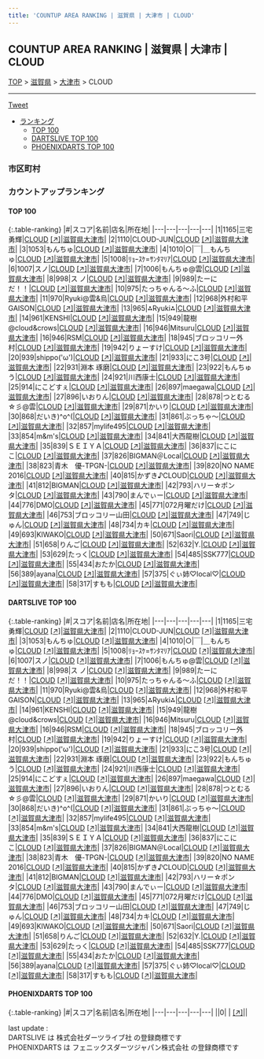 ```yaml
---
title: 'COUNTUP AREA RANKING | 滋賀県 | 大津市 | CLOUD'
---
```

## COUNTUP AREA RANKING | 滋賀県 | 大津市 | CLOUD

[TOP](/darts/rank/) > [滋賀県](/darts/rank/滋賀県/) > [大津市](/darts/rank/滋賀県/大津市/) > CLOUD

___

<a href="https://twitter.com/share?ref_src=twsrc%5Etfw" data-text="COUNTUP AREA RANKING | 滋賀県大津市CLOUD" class="twitter-share-button" data-hashtags="DARTSLIVE,PHOENIXDARTS,darts,ダーツ" data-show-count="false">Tweet</a>

* [ランキング](#カウントアップランキング)
    * [TOP 100](#top-100)
    * [DARTSLIVE TOP 100](#dartslive-top-100)
    * [PHOENIXDARTS TOP 100](#phoenixdarts-top-100)

### 市区町村

<ul>

</ul>

### カウントアップランキング

#### TOP 100



{:.table-ranking}
|#|スコア|名前|店名|所在地|
|---|---|---|---|---|
|1|1165|<span class="rank-name-dl">三宅　勇輝</span>|<a href="/darts/rank/shops/2ff30101bfed79cbb21333aee1bd51e4.html">CLOUD</a> <a href="https://search.dartslive.com/jp/shop/2ff30101bfed79cbb21333aee1bd51e4">[↗]</a>|<a href="/darts/rank/滋賀県/大津市">滋賀県大津市</a>|
|2|1110|<span class="rank-name-dl">CLOUD-JUN</span>|<a href="/darts/rank/shops/2ff30101bfed79cbb21333aee1bd51e4.html">CLOUD</a> <a href="https://search.dartslive.com/jp/shop/2ff30101bfed79cbb21333aee1bd51e4">[↗]</a>|<a href="/darts/rank/滋賀県/大津市">滋賀県大津市</a>|
|3|1053|<span class="rank-name-dl">もんちゅ</span>|<a href="/darts/rank/shops/2ff30101bfed79cbb21333aee1bd51e4.html">CLOUD</a> <a href="https://search.dartslive.com/jp/shop/2ff30101bfed79cbb21333aee1bd51e4">[↗]</a>|<a href="/darts/rank/滋賀県/大津市">滋賀県大津市</a>|
|4|1010|<span class="rank-name-dl">○&#124;￣&#124;＿もんちゅ</span>|<a href="/darts/rank/shops/2ff30101bfed79cbb21333aee1bd51e4.html">CLOUD</a> <a href="https://search.dartslive.com/jp/shop/2ff30101bfed79cbb21333aee1bd51e4">[↗]</a>|<a href="/darts/rank/滋賀県/大津市">滋賀県大津市</a>|
|5|1008|<span class="rank-name-dl">ﾘｮｰｽｹ=ｻﾝﾀﾏﾘｱ</span>|<a href="/darts/rank/shops/2ff30101bfed79cbb21333aee1bd51e4.html">CLOUD</a> <a href="https://search.dartslive.com/jp/shop/2ff30101bfed79cbb21333aee1bd51e4">[↗]</a>|<a href="/darts/rank/滋賀県/大津市">滋賀県大津市</a>|
|6|1007|<span class="rank-name-dl">スノ</span>|<a href="/darts/rank/shops/2ff30101bfed79cbb21333aee1bd51e4.html">CLOUD</a> <a href="https://search.dartslive.com/jp/shop/2ff30101bfed79cbb21333aee1bd51e4">[↗]</a>|<a href="/darts/rank/滋賀県/大津市">滋賀県大津市</a>|
|7|1006|<span class="rank-name-dl">もんちゅ@雲</span>|<a href="/darts/rank/shops/2ff30101bfed79cbb21333aee1bd51e4.html">CLOUD</a> <a href="https://search.dartslive.com/jp/shop/2ff30101bfed79cbb21333aee1bd51e4">[↗]</a>|<a href="/darts/rank/滋賀県/大津市">滋賀県大津市</a>|
|8|998|<span class="rank-name-dl">ス ノ</span>|<a href="/darts/rank/shops/2ff30101bfed79cbb21333aee1bd51e4.html">CLOUD</a> <a href="https://search.dartslive.com/jp/shop/2ff30101bfed79cbb21333aee1bd51e4">[↗]</a>|<a href="/darts/rank/滋賀県/大津市">滋賀県大津市</a>|
|9|989|<span class="rank-name-dl">たーにだ！！</span>|<a href="/darts/rank/shops/2ff30101bfed79cbb21333aee1bd51e4.html">CLOUD</a> <a href="https://search.dartslive.com/jp/shop/2ff30101bfed79cbb21333aee1bd51e4">[↗]</a>|<a href="/darts/rank/滋賀県/大津市">滋賀県大津市</a>|
|10|975|<span class="rank-name-dl">たっちゃんる〜ふ</span>|<a href="/darts/rank/shops/2ff30101bfed79cbb21333aee1bd51e4.html">CLOUD</a> <a href="https://search.dartslive.com/jp/shop/2ff30101bfed79cbb21333aee1bd51e4">[↗]</a>|<a href="/darts/rank/滋賀県/大津市">滋賀県大津市</a>|
|11|970|<span class="rank-name-dl">Ryuki@雲&amp;烏</span>|<a href="/darts/rank/shops/2ff30101bfed79cbb21333aee1bd51e4.html">CLOUD</a> <a href="https://search.dartslive.com/jp/shop/2ff30101bfed79cbb21333aee1bd51e4">[↗]</a>|<a href="/darts/rank/滋賀県/大津市">滋賀県大津市</a>|
|12|968|<span class="rank-name-dl">外村和平　GAISON</span>|<a href="/darts/rank/shops/2ff30101bfed79cbb21333aee1bd51e4.html">CLOUD</a> <a href="https://search.dartslive.com/jp/shop/2ff30101bfed79cbb21333aee1bd51e4">[↗]</a>|<a href="/darts/rank/滋賀県/大津市">滋賀県大津市</a>|
|13|965|<span class="rank-name-dl">⁂Ryuki⁂</span>|<a href="/darts/rank/shops/2ff30101bfed79cbb21333aee1bd51e4.html">CLOUD</a> <a href="https://search.dartslive.com/jp/shop/2ff30101bfed79cbb21333aee1bd51e4">[↗]</a>|<a href="/darts/rank/滋賀県/大津市">滋賀県大津市</a>|
|14|961|<span class="rank-name-dl">KENSHI</span>|<a href="/darts/rank/shops/2ff30101bfed79cbb21333aee1bd51e4.html">CLOUD</a> <a href="https://search.dartslive.com/jp/shop/2ff30101bfed79cbb21333aee1bd51e4">[↗]</a>|<a href="/darts/rank/滋賀県/大津市">滋賀県大津市</a>|
|15|949|<span class="rank-name-dl">龍樹@cloud&amp;crows</span>|<a href="/darts/rank/shops/2ff30101bfed79cbb21333aee1bd51e4.html">CLOUD</a> <a href="https://search.dartslive.com/jp/shop/2ff30101bfed79cbb21333aee1bd51e4">[↗]</a>|<a href="/darts/rank/滋賀県/大津市">滋賀県大津市</a>|
|16|946|<span class="rank-name-dl">Mitsuru</span>|<a href="/darts/rank/shops/2ff30101bfed79cbb21333aee1bd51e4.html">CLOUD</a> <a href="https://search.dartslive.com/jp/shop/2ff30101bfed79cbb21333aee1bd51e4">[↗]</a>|<a href="/darts/rank/滋賀県/大津市">滋賀県大津市</a>|
|16|946|<span class="rank-name-dl">RSM</span>|<a href="/darts/rank/shops/2ff30101bfed79cbb21333aee1bd51e4.html">CLOUD</a> <a href="https://search.dartslive.com/jp/shop/2ff30101bfed79cbb21333aee1bd51e4">[↗]</a>|<a href="/darts/rank/滋賀県/大津市">滋賀県大津市</a>|
|18|945|<span class="rank-name-dl">ブロッコリー外村</span>|<a href="/darts/rank/shops/2ff30101bfed79cbb21333aee1bd51e4.html">CLOUD</a> <a href="https://search.dartslive.com/jp/shop/2ff30101bfed79cbb21333aee1bd51e4">[↗]</a>|<a href="/darts/rank/滋賀県/大津市">滋賀県大津市</a>|
|19|942|<span class="rank-name-dl">りょーすけ</span>|<a href="/darts/rank/shops/2ff30101bfed79cbb21333aee1bd51e4.html">CLOUD</a> <a href="https://search.dartslive.com/jp/shop/2ff30101bfed79cbb21333aee1bd51e4">[↗]</a>|<a href="/darts/rank/滋賀県/大津市">滋賀県大津市</a>|
|20|939|<span class="rank-name-dl">shippo(&#x27;ω&#x27;)</span>|<a href="/darts/rank/shops/2ff30101bfed79cbb21333aee1bd51e4.html">CLOUD</a> <a href="https://search.dartslive.com/jp/shop/2ff30101bfed79cbb21333aee1bd51e4">[↗]</a>|<a href="/darts/rank/滋賀県/大津市">滋賀県大津市</a>|
|21|933|<span class="rank-name-dl">にこ3号</span>|<a href="/darts/rank/shops/2ff30101bfed79cbb21333aee1bd51e4.html">CLOUD</a> <a href="https://search.dartslive.com/jp/shop/2ff30101bfed79cbb21333aee1bd51e4">[↗]</a>|<a href="/darts/rank/滋賀県/大津市">滋賀県大津市</a>|
|22|931|<span class="rank-name-dl">淵本 琢磨</span>|<a href="/darts/rank/shops/2ff30101bfed79cbb21333aee1bd51e4.html">CLOUD</a> <a href="https://search.dartslive.com/jp/shop/2ff30101bfed79cbb21333aee1bd51e4">[↗]</a>|<a href="/darts/rank/滋賀県/大津市">滋賀県大津市</a>|
|23|922|<span class="rank-name-dl">もんちゅう</span>|<a href="/darts/rank/shops/2ff30101bfed79cbb21333aee1bd51e4.html">CLOUD</a> <a href="https://search.dartslive.com/jp/shop/2ff30101bfed79cbb21333aee1bd51e4">[↗]</a>|<a href="/darts/rank/滋賀県/大津市">滋賀県大津市</a>|
|24|921|<span class="rank-name-dl">川西康士</span>|<a href="/darts/rank/shops/2ff30101bfed79cbb21333aee1bd51e4.html">CLOUD</a> <a href="https://search.dartslive.com/jp/shop/2ff30101bfed79cbb21333aee1bd51e4">[↗]</a>|<a href="/darts/rank/滋賀県/大津市">滋賀県大津市</a>|
|25|914|<span class="rank-name-dl">にこどすぇ</span>|<a href="/darts/rank/shops/2ff30101bfed79cbb21333aee1bd51e4.html">CLOUD</a> <a href="https://search.dartslive.com/jp/shop/2ff30101bfed79cbb21333aee1bd51e4">[↗]</a>|<a href="/darts/rank/滋賀県/大津市">滋賀県大津市</a>|
|26|897|<span class="rank-name-dl">maegawa</span>|<a href="/darts/rank/shops/2ff30101bfed79cbb21333aee1bd51e4.html">CLOUD</a> <a href="https://search.dartslive.com/jp/shop/2ff30101bfed79cbb21333aee1bd51e4">[↗]</a>|<a href="/darts/rank/滋賀県/大津市">滋賀県大津市</a>|
|27|896|<span class="rank-name-dl">いおりん</span>|<a href="/darts/rank/shops/2ff30101bfed79cbb21333aee1bd51e4.html">CLOUD</a> <a href="https://search.dartslive.com/jp/shop/2ff30101bfed79cbb21333aee1bd51e4">[↗]</a>|<a href="/darts/rank/滋賀県/大津市">滋賀県大津市</a>|
|28|878|<span class="rank-name-dl">つとむる☆彡@雲</span>|<a href="/darts/rank/shops/2ff30101bfed79cbb21333aee1bd51e4.html">CLOUD</a> <a href="https://search.dartslive.com/jp/shop/2ff30101bfed79cbb21333aee1bd51e4">[↗]</a>|<a href="/darts/rank/滋賀県/大津市">滋賀県大津市</a>|
|29|871|<span class="rank-name-dl">かいり</span>|<a href="/darts/rank/shops/2ff30101bfed79cbb21333aee1bd51e4.html">CLOUD</a> <a href="https://search.dartslive.com/jp/shop/2ff30101bfed79cbb21333aee1bd51e4">[↗]</a>|<a href="/darts/rank/滋賀県/大津市">滋賀県大津市</a>|
|30|868|<span class="rank-name-dl">だいき)^o^(</span>|<a href="/darts/rank/shops/2ff30101bfed79cbb21333aee1bd51e4.html">CLOUD</a> <a href="https://search.dartslive.com/jp/shop/2ff30101bfed79cbb21333aee1bd51e4">[↗]</a>|<a href="/darts/rank/滋賀県/大津市">滋賀県大津市</a>|
|31|861|<span class="rank-name-dl">ぶっちゃ〜</span>|<a href="/darts/rank/shops/2ff30101bfed79cbb21333aee1bd51e4.html">CLOUD</a> <a href="https://search.dartslive.com/jp/shop/2ff30101bfed79cbb21333aee1bd51e4">[↗]</a>|<a href="/darts/rank/滋賀県/大津市">滋賀県大津市</a>|
|32|857|<span class="rank-name-dl">mylife495</span>|<a href="/darts/rank/shops/2ff30101bfed79cbb21333aee1bd51e4.html">CLOUD</a> <a href="https://search.dartslive.com/jp/shop/2ff30101bfed79cbb21333aee1bd51e4">[↗]</a>|<a href="/darts/rank/滋賀県/大津市">滋賀県大津市</a>|
|33|854|<span class="rank-name-dl">m&amp;m&#x27;s</span>|<a href="/darts/rank/shops/2ff30101bfed79cbb21333aee1bd51e4.html">CLOUD</a> <a href="https://search.dartslive.com/jp/shop/2ff30101bfed79cbb21333aee1bd51e4">[↗]</a>|<a href="/darts/rank/滋賀県/大津市">滋賀県大津市</a>|
|34|841|<span class="rank-name-dl">大西龍樹</span>|<a href="/darts/rank/shops/2ff30101bfed79cbb21333aee1bd51e4.html">CLOUD</a> <a href="https://search.dartslive.com/jp/shop/2ff30101bfed79cbb21333aee1bd51e4">[↗]</a>|<a href="/darts/rank/滋賀県/大津市">滋賀県大津市</a>|
|35|839|<span class="rank-name-dl">ＳＥＩＹＡ</span>|<a href="/darts/rank/shops/2ff30101bfed79cbb21333aee1bd51e4.html">CLOUD</a> <a href="https://search.dartslive.com/jp/shop/2ff30101bfed79cbb21333aee1bd51e4">[↗]</a>|<a href="/darts/rank/滋賀県/大津市">滋賀県大津市</a>|
|36|837|<span class="rank-name-dl">にこにこ</span>|<a href="/darts/rank/shops/2ff30101bfed79cbb21333aee1bd51e4.html">CLOUD</a> <a href="https://search.dartslive.com/jp/shop/2ff30101bfed79cbb21333aee1bd51e4">[↗]</a>|<a href="/darts/rank/滋賀県/大津市">滋賀県大津市</a>|
|37|826|<span class="rank-name-dl">BIGMAN＠Local</span>|<a href="/darts/rank/shops/2ff30101bfed79cbb21333aee1bd51e4.html">CLOUD</a> <a href="https://search.dartslive.com/jp/shop/2ff30101bfed79cbb21333aee1bd51e4">[↗]</a>|<a href="/darts/rank/滋賀県/大津市">滋賀県大津市</a>|
|38|823|<span class="rank-name-dl">青木　優-TPGN-</span>|<a href="/darts/rank/shops/2ff30101bfed79cbb21333aee1bd51e4.html">CLOUD</a> <a href="https://search.dartslive.com/jp/shop/2ff30101bfed79cbb21333aee1bd51e4">[↗]</a>|<a href="/darts/rank/滋賀県/大津市">滋賀県大津市</a>|
|39|820|<span class="rank-name-dl">NO NAME 2016</span>|<a href="/darts/rank/shops/2ff30101bfed79cbb21333aee1bd51e4.html">CLOUD</a> <a href="https://search.dartslive.com/jp/shop/2ff30101bfed79cbb21333aee1bd51e4">[↗]</a>|<a href="/darts/rank/滋賀県/大津市">滋賀県大津市</a>|
|40|815|<span class="rank-name-dl">かずき♪CLOUD</span>|<a href="/darts/rank/shops/2ff30101bfed79cbb21333aee1bd51e4.html">CLOUD</a> <a href="https://search.dartslive.com/jp/shop/2ff30101bfed79cbb21333aee1bd51e4">[↗]</a>|<a href="/darts/rank/滋賀県/大津市">滋賀県大津市</a>|
|41|812|<span class="rank-name-dl">BIGMAN</span>|<a href="/darts/rank/shops/2ff30101bfed79cbb21333aee1bd51e4.html">CLOUD</a> <a href="https://search.dartslive.com/jp/shop/2ff30101bfed79cbb21333aee1bd51e4">[↗]</a>|<a href="/darts/rank/滋賀県/大津市">滋賀県大津市</a>|
|42|793|<span class="rank-name-dl">ハリー☆ポンタ</span>|<a href="/darts/rank/shops/2ff30101bfed79cbb21333aee1bd51e4.html">CLOUD</a> <a href="https://search.dartslive.com/jp/shop/2ff30101bfed79cbb21333aee1bd51e4">[↗]</a>|<a href="/darts/rank/滋賀県/大津市">滋賀県大津市</a>|
|43|790|<span class="rank-name-dl">まんでぃー</span>|<a href="/darts/rank/shops/2ff30101bfed79cbb21333aee1bd51e4.html">CLOUD</a> <a href="https://search.dartslive.com/jp/shop/2ff30101bfed79cbb21333aee1bd51e4">[↗]</a>|<a href="/darts/rank/滋賀県/大津市">滋賀県大津市</a>|
|44|776|<span class="rank-name-dl">DMO</span>|<a href="/darts/rank/shops/2ff30101bfed79cbb21333aee1bd51e4.html">CLOUD</a> <a href="https://search.dartslive.com/jp/shop/2ff30101bfed79cbb21333aee1bd51e4">[↗]</a>|<a href="/darts/rank/滋賀県/大津市">滋賀県大津市</a>|
|45|771|<span class="rank-name-dl">072月曜だけ</span>|<a href="/darts/rank/shops/2ff30101bfed79cbb21333aee1bd51e4.html">CLOUD</a> <a href="https://search.dartslive.com/jp/shop/2ff30101bfed79cbb21333aee1bd51e4">[↗]</a>|<a href="/darts/rank/滋賀県/大津市">滋賀県大津市</a>|
|46|753|<span class="rank-name-dl">ブロッコリー山田</span>|<a href="/darts/rank/shops/2ff30101bfed79cbb21333aee1bd51e4.html">CLOUD</a> <a href="https://search.dartslive.com/jp/shop/2ff30101bfed79cbb21333aee1bd51e4">[↗]</a>|<a href="/darts/rank/滋賀県/大津市">滋賀県大津市</a>|
|47|749|<span class="rank-name-dl">じゅん</span>|<a href="/darts/rank/shops/2ff30101bfed79cbb21333aee1bd51e4.html">CLOUD</a> <a href="https://search.dartslive.com/jp/shop/2ff30101bfed79cbb21333aee1bd51e4">[↗]</a>|<a href="/darts/rank/滋賀県/大津市">滋賀県大津市</a>|
|48|734|<span class="rank-name-dl">カキ</span>|<a href="/darts/rank/shops/2ff30101bfed79cbb21333aee1bd51e4.html">CLOUD</a> <a href="https://search.dartslive.com/jp/shop/2ff30101bfed79cbb21333aee1bd51e4">[↗]</a>|<a href="/darts/rank/滋賀県/大津市">滋賀県大津市</a>|
|49|693|<span class="rank-name-dl">KIWAKO</span>|<a href="/darts/rank/shops/2ff30101bfed79cbb21333aee1bd51e4.html">CLOUD</a> <a href="https://search.dartslive.com/jp/shop/2ff30101bfed79cbb21333aee1bd51e4">[↗]</a>|<a href="/darts/rank/滋賀県/大津市">滋賀県大津市</a>|
|50|671|<span class="rank-name-dl">Saori</span>|<a href="/darts/rank/shops/2ff30101bfed79cbb21333aee1bd51e4.html">CLOUD</a> <a href="https://search.dartslive.com/jp/shop/2ff30101bfed79cbb21333aee1bd51e4">[↗]</a>|<a href="/darts/rank/滋賀県/大津市">滋賀県大津市</a>|
|51|658|<span class="rank-name-dl">りんご</span>|<a href="/darts/rank/shops/2ff30101bfed79cbb21333aee1bd51e4.html">CLOUD</a> <a href="https://search.dartslive.com/jp/shop/2ff30101bfed79cbb21333aee1bd51e4">[↗]</a>|<a href="/darts/rank/滋賀県/大津市">滋賀県大津市</a>|
|52|632|<span class="rank-name-dl">Y.</span>|<a href="/darts/rank/shops/2ff30101bfed79cbb21333aee1bd51e4.html">CLOUD</a> <a href="https://search.dartslive.com/jp/shop/2ff30101bfed79cbb21333aee1bd51e4">[↗]</a>|<a href="/darts/rank/滋賀県/大津市">滋賀県大津市</a>|
|53|629|<span class="rank-name-dl">たっく</span>|<a href="/darts/rank/shops/2ff30101bfed79cbb21333aee1bd51e4.html">CLOUD</a> <a href="https://search.dartslive.com/jp/shop/2ff30101bfed79cbb21333aee1bd51e4">[↗]</a>|<a href="/darts/rank/滋賀県/大津市">滋賀県大津市</a>|
|54|485|<span class="rank-name-dl">SSK777</span>|<a href="/darts/rank/shops/2ff30101bfed79cbb21333aee1bd51e4.html">CLOUD</a> <a href="https://search.dartslive.com/jp/shop/2ff30101bfed79cbb21333aee1bd51e4">[↗]</a>|<a href="/darts/rank/滋賀県/大津市">滋賀県大津市</a>|
|55|434|<span class="rank-name-dl">おたか</span>|<a href="/darts/rank/shops/2ff30101bfed79cbb21333aee1bd51e4.html">CLOUD</a> <a href="https://search.dartslive.com/jp/shop/2ff30101bfed79cbb21333aee1bd51e4">[↗]</a>|<a href="/darts/rank/滋賀県/大津市">滋賀県大津市</a>|
|56|389|<span class="rank-name-dl">ayana</span>|<a href="/darts/rank/shops/2ff30101bfed79cbb21333aee1bd51e4.html">CLOUD</a> <a href="https://search.dartslive.com/jp/shop/2ff30101bfed79cbb21333aee1bd51e4">[↗]</a>|<a href="/darts/rank/滋賀県/大津市">滋賀県大津市</a>|
|57|375|<span class="rank-name-dl">ぐぃ姉♡local♡</span>|<a href="/darts/rank/shops/2ff30101bfed79cbb21333aee1bd51e4.html">CLOUD</a> <a href="https://search.dartslive.com/jp/shop/2ff30101bfed79cbb21333aee1bd51e4">[↗]</a>|<a href="/darts/rank/滋賀県/大津市">滋賀県大津市</a>|
|58|317|<span class="rank-name-dl">すもも</span>|<a href="/darts/rank/shops/2ff30101bfed79cbb21333aee1bd51e4.html">CLOUD</a> <a href="https://search.dartslive.com/jp/shop/2ff30101bfed79cbb21333aee1bd51e4">[↗]</a>|<a href="/darts/rank/滋賀県/大津市">滋賀県大津市</a>|


#### DARTSLIVE TOP 100



{:.table-ranking}
|#|スコア|名前|店名|所在地|
|---|---|---|---|---|
|1|1165|<span class="rank-name-dl">三宅　勇輝</span>|<a href="/darts/rank/shops/2ff30101bfed79cbb21333aee1bd51e4.html">CLOUD</a> <a href="https://search.dartslive.com/jp/shop/2ff30101bfed79cbb21333aee1bd51e4">[↗]</a>|<a href="/darts/rank/滋賀県/大津市">滋賀県大津市</a>|
|2|1110|<span class="rank-name-dl">CLOUD-JUN</span>|<a href="/darts/rank/shops/2ff30101bfed79cbb21333aee1bd51e4.html">CLOUD</a> <a href="https://search.dartslive.com/jp/shop/2ff30101bfed79cbb21333aee1bd51e4">[↗]</a>|<a href="/darts/rank/滋賀県/大津市">滋賀県大津市</a>|
|3|1053|<span class="rank-name-dl">もんちゅ</span>|<a href="/darts/rank/shops/2ff30101bfed79cbb21333aee1bd51e4.html">CLOUD</a> <a href="https://search.dartslive.com/jp/shop/2ff30101bfed79cbb21333aee1bd51e4">[↗]</a>|<a href="/darts/rank/滋賀県/大津市">滋賀県大津市</a>|
|4|1010|<span class="rank-name-dl">○&#124;￣&#124;＿もんちゅ</span>|<a href="/darts/rank/shops/2ff30101bfed79cbb21333aee1bd51e4.html">CLOUD</a> <a href="https://search.dartslive.com/jp/shop/2ff30101bfed79cbb21333aee1bd51e4">[↗]</a>|<a href="/darts/rank/滋賀県/大津市">滋賀県大津市</a>|
|5|1008|<span class="rank-name-dl">ﾘｮｰｽｹ=ｻﾝﾀﾏﾘｱ</span>|<a href="/darts/rank/shops/2ff30101bfed79cbb21333aee1bd51e4.html">CLOUD</a> <a href="https://search.dartslive.com/jp/shop/2ff30101bfed79cbb21333aee1bd51e4">[↗]</a>|<a href="/darts/rank/滋賀県/大津市">滋賀県大津市</a>|
|6|1007|<span class="rank-name-dl">スノ</span>|<a href="/darts/rank/shops/2ff30101bfed79cbb21333aee1bd51e4.html">CLOUD</a> <a href="https://search.dartslive.com/jp/shop/2ff30101bfed79cbb21333aee1bd51e4">[↗]</a>|<a href="/darts/rank/滋賀県/大津市">滋賀県大津市</a>|
|7|1006|<span class="rank-name-dl">もんちゅ@雲</span>|<a href="/darts/rank/shops/2ff30101bfed79cbb21333aee1bd51e4.html">CLOUD</a> <a href="https://search.dartslive.com/jp/shop/2ff30101bfed79cbb21333aee1bd51e4">[↗]</a>|<a href="/darts/rank/滋賀県/大津市">滋賀県大津市</a>|
|8|998|<span class="rank-name-dl">ス ノ</span>|<a href="/darts/rank/shops/2ff30101bfed79cbb21333aee1bd51e4.html">CLOUD</a> <a href="https://search.dartslive.com/jp/shop/2ff30101bfed79cbb21333aee1bd51e4">[↗]</a>|<a href="/darts/rank/滋賀県/大津市">滋賀県大津市</a>|
|9|989|<span class="rank-name-dl">たーにだ！！</span>|<a href="/darts/rank/shops/2ff30101bfed79cbb21333aee1bd51e4.html">CLOUD</a> <a href="https://search.dartslive.com/jp/shop/2ff30101bfed79cbb21333aee1bd51e4">[↗]</a>|<a href="/darts/rank/滋賀県/大津市">滋賀県大津市</a>|
|10|975|<span class="rank-name-dl">たっちゃんる〜ふ</span>|<a href="/darts/rank/shops/2ff30101bfed79cbb21333aee1bd51e4.html">CLOUD</a> <a href="https://search.dartslive.com/jp/shop/2ff30101bfed79cbb21333aee1bd51e4">[↗]</a>|<a href="/darts/rank/滋賀県/大津市">滋賀県大津市</a>|
|11|970|<span class="rank-name-dl">Ryuki@雲&amp;烏</span>|<a href="/darts/rank/shops/2ff30101bfed79cbb21333aee1bd51e4.html">CLOUD</a> <a href="https://search.dartslive.com/jp/shop/2ff30101bfed79cbb21333aee1bd51e4">[↗]</a>|<a href="/darts/rank/滋賀県/大津市">滋賀県大津市</a>|
|12|968|<span class="rank-name-dl">外村和平　GAISON</span>|<a href="/darts/rank/shops/2ff30101bfed79cbb21333aee1bd51e4.html">CLOUD</a> <a href="https://search.dartslive.com/jp/shop/2ff30101bfed79cbb21333aee1bd51e4">[↗]</a>|<a href="/darts/rank/滋賀県/大津市">滋賀県大津市</a>|
|13|965|<span class="rank-name-dl">⁂Ryuki⁂</span>|<a href="/darts/rank/shops/2ff30101bfed79cbb21333aee1bd51e4.html">CLOUD</a> <a href="https://search.dartslive.com/jp/shop/2ff30101bfed79cbb21333aee1bd51e4">[↗]</a>|<a href="/darts/rank/滋賀県/大津市">滋賀県大津市</a>|
|14|961|<span class="rank-name-dl">KENSHI</span>|<a href="/darts/rank/shops/2ff30101bfed79cbb21333aee1bd51e4.html">CLOUD</a> <a href="https://search.dartslive.com/jp/shop/2ff30101bfed79cbb21333aee1bd51e4">[↗]</a>|<a href="/darts/rank/滋賀県/大津市">滋賀県大津市</a>|
|15|949|<span class="rank-name-dl">龍樹@cloud&amp;crows</span>|<a href="/darts/rank/shops/2ff30101bfed79cbb21333aee1bd51e4.html">CLOUD</a> <a href="https://search.dartslive.com/jp/shop/2ff30101bfed79cbb21333aee1bd51e4">[↗]</a>|<a href="/darts/rank/滋賀県/大津市">滋賀県大津市</a>|
|16|946|<span class="rank-name-dl">Mitsuru</span>|<a href="/darts/rank/shops/2ff30101bfed79cbb21333aee1bd51e4.html">CLOUD</a> <a href="https://search.dartslive.com/jp/shop/2ff30101bfed79cbb21333aee1bd51e4">[↗]</a>|<a href="/darts/rank/滋賀県/大津市">滋賀県大津市</a>|
|16|946|<span class="rank-name-dl">RSM</span>|<a href="/darts/rank/shops/2ff30101bfed79cbb21333aee1bd51e4.html">CLOUD</a> <a href="https://search.dartslive.com/jp/shop/2ff30101bfed79cbb21333aee1bd51e4">[↗]</a>|<a href="/darts/rank/滋賀県/大津市">滋賀県大津市</a>|
|18|945|<span class="rank-name-dl">ブロッコリー外村</span>|<a href="/darts/rank/shops/2ff30101bfed79cbb21333aee1bd51e4.html">CLOUD</a> <a href="https://search.dartslive.com/jp/shop/2ff30101bfed79cbb21333aee1bd51e4">[↗]</a>|<a href="/darts/rank/滋賀県/大津市">滋賀県大津市</a>|
|19|942|<span class="rank-name-dl">りょーすけ</span>|<a href="/darts/rank/shops/2ff30101bfed79cbb21333aee1bd51e4.html">CLOUD</a> <a href="https://search.dartslive.com/jp/shop/2ff30101bfed79cbb21333aee1bd51e4">[↗]</a>|<a href="/darts/rank/滋賀県/大津市">滋賀県大津市</a>|
|20|939|<span class="rank-name-dl">shippo(&#x27;ω&#x27;)</span>|<a href="/darts/rank/shops/2ff30101bfed79cbb21333aee1bd51e4.html">CLOUD</a> <a href="https://search.dartslive.com/jp/shop/2ff30101bfed79cbb21333aee1bd51e4">[↗]</a>|<a href="/darts/rank/滋賀県/大津市">滋賀県大津市</a>|
|21|933|<span class="rank-name-dl">にこ3号</span>|<a href="/darts/rank/shops/2ff30101bfed79cbb21333aee1bd51e4.html">CLOUD</a> <a href="https://search.dartslive.com/jp/shop/2ff30101bfed79cbb21333aee1bd51e4">[↗]</a>|<a href="/darts/rank/滋賀県/大津市">滋賀県大津市</a>|
|22|931|<span class="rank-name-dl">淵本 琢磨</span>|<a href="/darts/rank/shops/2ff30101bfed79cbb21333aee1bd51e4.html">CLOUD</a> <a href="https://search.dartslive.com/jp/shop/2ff30101bfed79cbb21333aee1bd51e4">[↗]</a>|<a href="/darts/rank/滋賀県/大津市">滋賀県大津市</a>|
|23|922|<span class="rank-name-dl">もんちゅう</span>|<a href="/darts/rank/shops/2ff30101bfed79cbb21333aee1bd51e4.html">CLOUD</a> <a href="https://search.dartslive.com/jp/shop/2ff30101bfed79cbb21333aee1bd51e4">[↗]</a>|<a href="/darts/rank/滋賀県/大津市">滋賀県大津市</a>|
|24|921|<span class="rank-name-dl">川西康士</span>|<a href="/darts/rank/shops/2ff30101bfed79cbb21333aee1bd51e4.html">CLOUD</a> <a href="https://search.dartslive.com/jp/shop/2ff30101bfed79cbb21333aee1bd51e4">[↗]</a>|<a href="/darts/rank/滋賀県/大津市">滋賀県大津市</a>|
|25|914|<span class="rank-name-dl">にこどすぇ</span>|<a href="/darts/rank/shops/2ff30101bfed79cbb21333aee1bd51e4.html">CLOUD</a> <a href="https://search.dartslive.com/jp/shop/2ff30101bfed79cbb21333aee1bd51e4">[↗]</a>|<a href="/darts/rank/滋賀県/大津市">滋賀県大津市</a>|
|26|897|<span class="rank-name-dl">maegawa</span>|<a href="/darts/rank/shops/2ff30101bfed79cbb21333aee1bd51e4.html">CLOUD</a> <a href="https://search.dartslive.com/jp/shop/2ff30101bfed79cbb21333aee1bd51e4">[↗]</a>|<a href="/darts/rank/滋賀県/大津市">滋賀県大津市</a>|
|27|896|<span class="rank-name-dl">いおりん</span>|<a href="/darts/rank/shops/2ff30101bfed79cbb21333aee1bd51e4.html">CLOUD</a> <a href="https://search.dartslive.com/jp/shop/2ff30101bfed79cbb21333aee1bd51e4">[↗]</a>|<a href="/darts/rank/滋賀県/大津市">滋賀県大津市</a>|
|28|878|<span class="rank-name-dl">つとむる☆彡@雲</span>|<a href="/darts/rank/shops/2ff30101bfed79cbb21333aee1bd51e4.html">CLOUD</a> <a href="https://search.dartslive.com/jp/shop/2ff30101bfed79cbb21333aee1bd51e4">[↗]</a>|<a href="/darts/rank/滋賀県/大津市">滋賀県大津市</a>|
|29|871|<span class="rank-name-dl">かいり</span>|<a href="/darts/rank/shops/2ff30101bfed79cbb21333aee1bd51e4.html">CLOUD</a> <a href="https://search.dartslive.com/jp/shop/2ff30101bfed79cbb21333aee1bd51e4">[↗]</a>|<a href="/darts/rank/滋賀県/大津市">滋賀県大津市</a>|
|30|868|<span class="rank-name-dl">だいき)^o^(</span>|<a href="/darts/rank/shops/2ff30101bfed79cbb21333aee1bd51e4.html">CLOUD</a> <a href="https://search.dartslive.com/jp/shop/2ff30101bfed79cbb21333aee1bd51e4">[↗]</a>|<a href="/darts/rank/滋賀県/大津市">滋賀県大津市</a>|
|31|861|<span class="rank-name-dl">ぶっちゃ〜</span>|<a href="/darts/rank/shops/2ff30101bfed79cbb21333aee1bd51e4.html">CLOUD</a> <a href="https://search.dartslive.com/jp/shop/2ff30101bfed79cbb21333aee1bd51e4">[↗]</a>|<a href="/darts/rank/滋賀県/大津市">滋賀県大津市</a>|
|32|857|<span class="rank-name-dl">mylife495</span>|<a href="/darts/rank/shops/2ff30101bfed79cbb21333aee1bd51e4.html">CLOUD</a> <a href="https://search.dartslive.com/jp/shop/2ff30101bfed79cbb21333aee1bd51e4">[↗]</a>|<a href="/darts/rank/滋賀県/大津市">滋賀県大津市</a>|
|33|854|<span class="rank-name-dl">m&amp;m&#x27;s</span>|<a href="/darts/rank/shops/2ff30101bfed79cbb21333aee1bd51e4.html">CLOUD</a> <a href="https://search.dartslive.com/jp/shop/2ff30101bfed79cbb21333aee1bd51e4">[↗]</a>|<a href="/darts/rank/滋賀県/大津市">滋賀県大津市</a>|
|34|841|<span class="rank-name-dl">大西龍樹</span>|<a href="/darts/rank/shops/2ff30101bfed79cbb21333aee1bd51e4.html">CLOUD</a> <a href="https://search.dartslive.com/jp/shop/2ff30101bfed79cbb21333aee1bd51e4">[↗]</a>|<a href="/darts/rank/滋賀県/大津市">滋賀県大津市</a>|
|35|839|<span class="rank-name-dl">ＳＥＩＹＡ</span>|<a href="/darts/rank/shops/2ff30101bfed79cbb21333aee1bd51e4.html">CLOUD</a> <a href="https://search.dartslive.com/jp/shop/2ff30101bfed79cbb21333aee1bd51e4">[↗]</a>|<a href="/darts/rank/滋賀県/大津市">滋賀県大津市</a>|
|36|837|<span class="rank-name-dl">にこにこ</span>|<a href="/darts/rank/shops/2ff30101bfed79cbb21333aee1bd51e4.html">CLOUD</a> <a href="https://search.dartslive.com/jp/shop/2ff30101bfed79cbb21333aee1bd51e4">[↗]</a>|<a href="/darts/rank/滋賀県/大津市">滋賀県大津市</a>|
|37|826|<span class="rank-name-dl">BIGMAN＠Local</span>|<a href="/darts/rank/shops/2ff30101bfed79cbb21333aee1bd51e4.html">CLOUD</a> <a href="https://search.dartslive.com/jp/shop/2ff30101bfed79cbb21333aee1bd51e4">[↗]</a>|<a href="/darts/rank/滋賀県/大津市">滋賀県大津市</a>|
|38|823|<span class="rank-name-dl">青木　優-TPGN-</span>|<a href="/darts/rank/shops/2ff30101bfed79cbb21333aee1bd51e4.html">CLOUD</a> <a href="https://search.dartslive.com/jp/shop/2ff30101bfed79cbb21333aee1bd51e4">[↗]</a>|<a href="/darts/rank/滋賀県/大津市">滋賀県大津市</a>|
|39|820|<span class="rank-name-dl">NO NAME 2016</span>|<a href="/darts/rank/shops/2ff30101bfed79cbb21333aee1bd51e4.html">CLOUD</a> <a href="https://search.dartslive.com/jp/shop/2ff30101bfed79cbb21333aee1bd51e4">[↗]</a>|<a href="/darts/rank/滋賀県/大津市">滋賀県大津市</a>|
|40|815|<span class="rank-name-dl">かずき♪CLOUD</span>|<a href="/darts/rank/shops/2ff30101bfed79cbb21333aee1bd51e4.html">CLOUD</a> <a href="https://search.dartslive.com/jp/shop/2ff30101bfed79cbb21333aee1bd51e4">[↗]</a>|<a href="/darts/rank/滋賀県/大津市">滋賀県大津市</a>|
|41|812|<span class="rank-name-dl">BIGMAN</span>|<a href="/darts/rank/shops/2ff30101bfed79cbb21333aee1bd51e4.html">CLOUD</a> <a href="https://search.dartslive.com/jp/shop/2ff30101bfed79cbb21333aee1bd51e4">[↗]</a>|<a href="/darts/rank/滋賀県/大津市">滋賀県大津市</a>|
|42|793|<span class="rank-name-dl">ハリー☆ポンタ</span>|<a href="/darts/rank/shops/2ff30101bfed79cbb21333aee1bd51e4.html">CLOUD</a> <a href="https://search.dartslive.com/jp/shop/2ff30101bfed79cbb21333aee1bd51e4">[↗]</a>|<a href="/darts/rank/滋賀県/大津市">滋賀県大津市</a>|
|43|790|<span class="rank-name-dl">まんでぃー</span>|<a href="/darts/rank/shops/2ff30101bfed79cbb21333aee1bd51e4.html">CLOUD</a> <a href="https://search.dartslive.com/jp/shop/2ff30101bfed79cbb21333aee1bd51e4">[↗]</a>|<a href="/darts/rank/滋賀県/大津市">滋賀県大津市</a>|
|44|776|<span class="rank-name-dl">DMO</span>|<a href="/darts/rank/shops/2ff30101bfed79cbb21333aee1bd51e4.html">CLOUD</a> <a href="https://search.dartslive.com/jp/shop/2ff30101bfed79cbb21333aee1bd51e4">[↗]</a>|<a href="/darts/rank/滋賀県/大津市">滋賀県大津市</a>|
|45|771|<span class="rank-name-dl">072月曜だけ</span>|<a href="/darts/rank/shops/2ff30101bfed79cbb21333aee1bd51e4.html">CLOUD</a> <a href="https://search.dartslive.com/jp/shop/2ff30101bfed79cbb21333aee1bd51e4">[↗]</a>|<a href="/darts/rank/滋賀県/大津市">滋賀県大津市</a>|
|46|753|<span class="rank-name-dl">ブロッコリー山田</span>|<a href="/darts/rank/shops/2ff30101bfed79cbb21333aee1bd51e4.html">CLOUD</a> <a href="https://search.dartslive.com/jp/shop/2ff30101bfed79cbb21333aee1bd51e4">[↗]</a>|<a href="/darts/rank/滋賀県/大津市">滋賀県大津市</a>|
|47|749|<span class="rank-name-dl">じゅん</span>|<a href="/darts/rank/shops/2ff30101bfed79cbb21333aee1bd51e4.html">CLOUD</a> <a href="https://search.dartslive.com/jp/shop/2ff30101bfed79cbb21333aee1bd51e4">[↗]</a>|<a href="/darts/rank/滋賀県/大津市">滋賀県大津市</a>|
|48|734|<span class="rank-name-dl">カキ</span>|<a href="/darts/rank/shops/2ff30101bfed79cbb21333aee1bd51e4.html">CLOUD</a> <a href="https://search.dartslive.com/jp/shop/2ff30101bfed79cbb21333aee1bd51e4">[↗]</a>|<a href="/darts/rank/滋賀県/大津市">滋賀県大津市</a>|
|49|693|<span class="rank-name-dl">KIWAKO</span>|<a href="/darts/rank/shops/2ff30101bfed79cbb21333aee1bd51e4.html">CLOUD</a> <a href="https://search.dartslive.com/jp/shop/2ff30101bfed79cbb21333aee1bd51e4">[↗]</a>|<a href="/darts/rank/滋賀県/大津市">滋賀県大津市</a>|
|50|671|<span class="rank-name-dl">Saori</span>|<a href="/darts/rank/shops/2ff30101bfed79cbb21333aee1bd51e4.html">CLOUD</a> <a href="https://search.dartslive.com/jp/shop/2ff30101bfed79cbb21333aee1bd51e4">[↗]</a>|<a href="/darts/rank/滋賀県/大津市">滋賀県大津市</a>|
|51|658|<span class="rank-name-dl">りんご</span>|<a href="/darts/rank/shops/2ff30101bfed79cbb21333aee1bd51e4.html">CLOUD</a> <a href="https://search.dartslive.com/jp/shop/2ff30101bfed79cbb21333aee1bd51e4">[↗]</a>|<a href="/darts/rank/滋賀県/大津市">滋賀県大津市</a>|
|52|632|<span class="rank-name-dl">Y.</span>|<a href="/darts/rank/shops/2ff30101bfed79cbb21333aee1bd51e4.html">CLOUD</a> <a href="https://search.dartslive.com/jp/shop/2ff30101bfed79cbb21333aee1bd51e4">[↗]</a>|<a href="/darts/rank/滋賀県/大津市">滋賀県大津市</a>|
|53|629|<span class="rank-name-dl">たっく</span>|<a href="/darts/rank/shops/2ff30101bfed79cbb21333aee1bd51e4.html">CLOUD</a> <a href="https://search.dartslive.com/jp/shop/2ff30101bfed79cbb21333aee1bd51e4">[↗]</a>|<a href="/darts/rank/滋賀県/大津市">滋賀県大津市</a>|
|54|485|<span class="rank-name-dl">SSK777</span>|<a href="/darts/rank/shops/2ff30101bfed79cbb21333aee1bd51e4.html">CLOUD</a> <a href="https://search.dartslive.com/jp/shop/2ff30101bfed79cbb21333aee1bd51e4">[↗]</a>|<a href="/darts/rank/滋賀県/大津市">滋賀県大津市</a>|
|55|434|<span class="rank-name-dl">おたか</span>|<a href="/darts/rank/shops/2ff30101bfed79cbb21333aee1bd51e4.html">CLOUD</a> <a href="https://search.dartslive.com/jp/shop/2ff30101bfed79cbb21333aee1bd51e4">[↗]</a>|<a href="/darts/rank/滋賀県/大津市">滋賀県大津市</a>|
|56|389|<span class="rank-name-dl">ayana</span>|<a href="/darts/rank/shops/2ff30101bfed79cbb21333aee1bd51e4.html">CLOUD</a> <a href="https://search.dartslive.com/jp/shop/2ff30101bfed79cbb21333aee1bd51e4">[↗]</a>|<a href="/darts/rank/滋賀県/大津市">滋賀県大津市</a>|
|57|375|<span class="rank-name-dl">ぐぃ姉♡local♡</span>|<a href="/darts/rank/shops/2ff30101bfed79cbb21333aee1bd51e4.html">CLOUD</a> <a href="https://search.dartslive.com/jp/shop/2ff30101bfed79cbb21333aee1bd51e4">[↗]</a>|<a href="/darts/rank/滋賀県/大津市">滋賀県大津市</a>|
|58|317|<span class="rank-name-dl">すもも</span>|<a href="/darts/rank/shops/2ff30101bfed79cbb21333aee1bd51e4.html">CLOUD</a> <a href="https://search.dartslive.com/jp/shop/2ff30101bfed79cbb21333aee1bd51e4">[↗]</a>|<a href="/darts/rank/滋賀県/大津市">滋賀県大津市</a>|


#### PHOENIXDARTS TOP 100



{:.table-ranking}
|#|スコア|名前|店名|所在地|
|---|---|---|---|---|
||0|<span class="rank-name-dl"> </span>|<a href="/darts/rank/shops/.html"></a> <a href="">[↗]</a>|<a href="/darts/rank//"></a>|


<div class="footer border-top border-gray-light mt-5 pt-3 text-right text-gray">
    last update : <span style="font-weight: italic" id="foot_last_modified"></span><br />
    DARTSLIVE は 株式会社ダーツライブ社 の登録商標です<br />
    PHOENIXDARTS は フェニックスダーツジャパン株式会社 の登録商標です<br />
</div>

<script src="https://cdnjs.cloudflare.com/ajax/libs/jquery.tablesorter/2.31.3/js/jquery.tablesorter.min.js" integrity="sha512-qzgd5cYSZcosqpzpn7zF2ZId8f/8CHmFKZ8j7mU4OUXTNRd5g+ZHBPsgKEwoqxCtdQvExE5LprwwPAgoicguNg==" crossorigin="anonymous" referrerpolicy="no-referrer"></script>
<link rel="stylesheet" href="https://cdnjs.cloudflare.com/ajax/libs/jquery.tablesorter/2.31.3/css/theme.default.min.css" integrity="sha512-wghhOJkjQX0Lh3NSWvNKeZ0ZpNn+SPVXX1Qyc9OCaogADktxrBiBdKGDoqVUOyhStvMBmJQ8ZdMHiR3wuEq8+w==" crossorigin="anonymous" referrerpolicy="no-referrer" />
<script>
$(function() {
    $(".table-ranking").tablesorter({sortList:[[0, 0]]});
    $("#foot_last_modified").text(formatDate(new Date(document.lastModified), 'yyyy-MM-dd HH:mm:ss'));
});
</script>

<script async src="https://platform.twitter.com/widgets.js" charset="utf-8"></script>